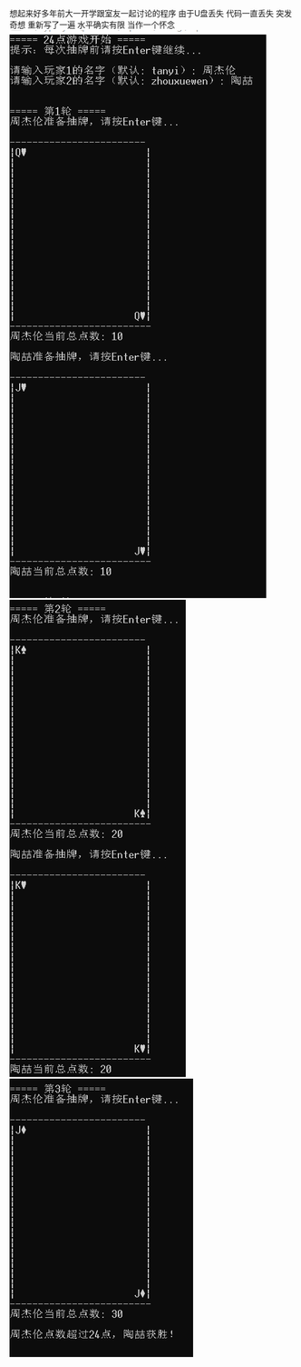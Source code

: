 想起来好多年前大一开学跟室友一起讨论的程序 由于U盘丢失 代码一直丢失 突发奇想 重新写了一遍 水平确实有限 当作一个怀念
![](./1.png)
![](./2.png)
![](./3.png)

